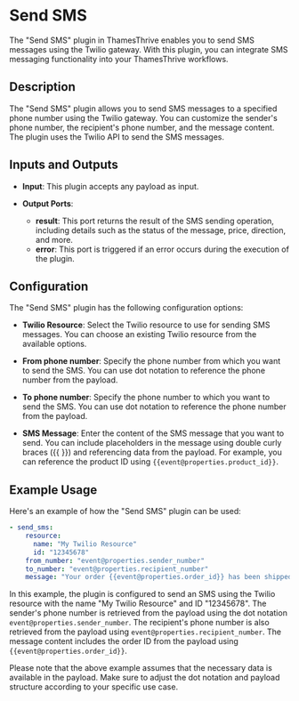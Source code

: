 # Send SMS

The "Send SMS" plugin in ThamesThrive enables you to send SMS messages using the Twilio gateway. With this plugin, you can
integrate SMS messaging functionality into your ThamesThrive workflows.

## Description

The "Send SMS" plugin allows you to send SMS messages to a specified phone number using the Twilio gateway. You can
customize the sender's phone number, the recipient's phone number, and the message content. The plugin uses the Twilio
API to send the SMS messages.

## Inputs and Outputs

- **Input**: This plugin accepts any payload as input.

- **Output Ports**:
    - **result**: This port returns the result of the SMS sending operation, including details such as the status of the
      message, price, direction, and more.
    - **error**: This port is triggered if an error occurs during the execution of the plugin.

## Configuration

The "Send SMS" plugin has the following configuration options:

- **Twilio Resource**: Select the Twilio resource to use for sending SMS messages. You can choose an existing Twilio
  resource from the available options.

- **From phone number**: Specify the phone number from which you want to send the SMS. You can use dot notation to
  reference the phone number from the payload.

- **To phone number**: Specify the phone number to which you want to send the SMS. You can use dot notation to reference
  the phone number from the payload.

- **SMS Message**: Enter the content of the SMS message that you want to send. You can include placeholders in the
  message using double curly braces ({{ }}) and referencing data from the payload. For example, you can reference the
  product ID using `{{event@properties.product_id}}`.

## Example Usage

Here's an example of how the "Send SMS" plugin can be used:

```yaml
- send_sms:
    resource:
      name: "My Twilio Resource"
      id: "12345678"
    from_number: "event@properties.sender_number"
    to_number: "event@properties.recipient_number"
    message: "Your order {{event@properties.order_id}} has been shipped. Thank you!"
```

In this example, the plugin is configured to send an SMS using the Twilio resource with the name "My Twilio Resource"
and ID "12345678". The sender's phone number is retrieved from the payload using the dot
notation `event@properties.sender_number`. The recipient's phone number is also retrieved from the payload
using `event@properties.recipient_number`. The message content includes the order ID from the payload
using `{{event@properties.order_id}}`.

Please note that the above example assumes that the necessary data is available in the payload. Make sure to adjust the
dot notation and payload structure according to your specific use case.

